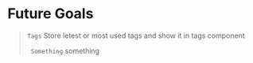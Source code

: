 # Future Goals

> `Tags` Store letest or most used tags and show it in tags component
> 
> ` Something` something